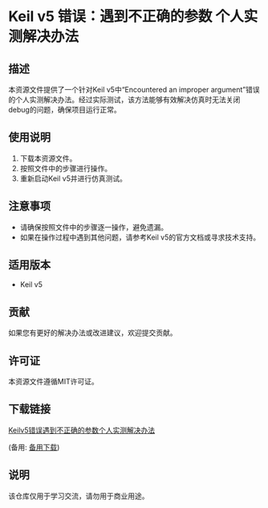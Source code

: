 # Keil v5 错误：遇到不正确的参数 个人实测解决办法

## 描述
本资源文件提供了一个针对Keil v5中“Encountered an improper argument”错误的个人实测解决办法。经过实际测试，该方法能够有效解决仿真时无法关闭debug的问题，确保项目运行正常。

## 使用说明
1. 下载本资源文件。
2. 按照文件中的步骤进行操作。
3. 重新启动Keil v5并进行仿真测试。

## 注意事项
- 请确保按照文件中的步骤逐一操作，避免遗漏。
- 如果在操作过程中遇到其他问题，请参考Keil v5的官方文档或寻求技术支持。

## 适用版本
- Keil v5

## 贡献
如果您有更好的解决办法或改进建议，欢迎提交贡献。

## 许可证
本资源文件遵循MIT许可证。

## 下载链接
[Keilv5错误遇到不正确的参数个人实测解决办法](https://pan.quark.cn/s/2649c3134de6) 

(备用: [备用下载](https://pan.baidu.com/s/1qkbl63TjVYY6bh-7CDImvg?pwd=1234))

## 说明

该仓库仅用于学习交流，请勿用于商业用途。
